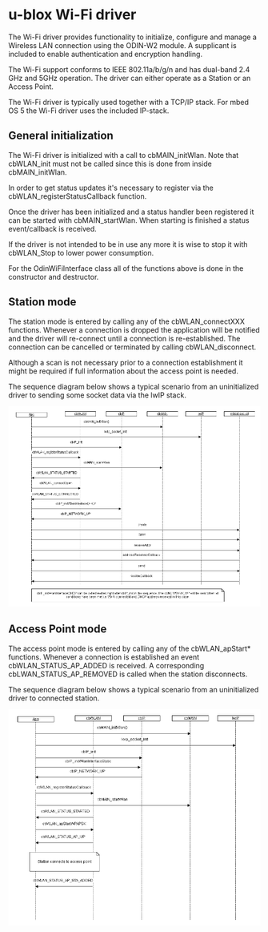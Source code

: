 # u-blox Wi-Fi driver
The Wi-Fi driver provides functionality to initialize, configure and manage a Wireless LAN connection using the ODIN-W2 module. A supplicant is included to enable authentication and encryption handling.

The Wi-Fi support conforms to IEEE 802.11a/b/g/n and has dual-band 2.4 GHz and 5GHz operation. The driver can either operate as a Station or an Access Point.

The Wi-Fi driver is typically used together with a TCP/IP stack. For mbed OS 5 the Wi-Fi driver uses the included IP-stack.

## General initialization
The Wi-Fi driver is initialized with a call to cbMAIN\_initWlan. Note that cbWLAN\_init must not be called since this is done from inside cbMAIN\_initWlan.

In order to get status updates it's necessary to register via the cbWLAN\_registerStatusCallback function.

Once the driver has been initialized and a status handler been registered it can be started with cbMAIN\_startWlan. When starting is finished a status event/callback is received.

If the driver is not intended to be in use any more it is wise to stop it with cbWLAN\_Stop to lower power consumption.

For the OdinWiFiInterface class all of the functions above is done in the constructor and destructor.

## Station mode
The station mode is entered by calling any of the cbWLAN\_connectXXX functions. Whenever a connection is dropped the application will be notified and the driver will re-connect until a connection is re-established. The connection can be cancelled or terminated by calling cbWLAN\_disconnect.

Although a scan is not necessary prior to a connection establishment it might be required if full information about the access point is needed.

The sequence diagram below shows a typical scenario from an uninitialized driver to sending some socket data via the lwIP stack.

![](mbed_wifi_sequence.png)

## Access Point mode
The access point mode is entered by calling any of the cbWLAN_apStart* functions. Whenever a connection is established an event cbWLAN_STATUS_AP_ADDED is received. A corresponding cbLWAN_STATUS_AP_REMOVED is called when the station disconnects.

The sequence diagram below shows a typical scenario from an uninitialized driver to connected station.

![](mbed_wifi_ap_sequence.png)


